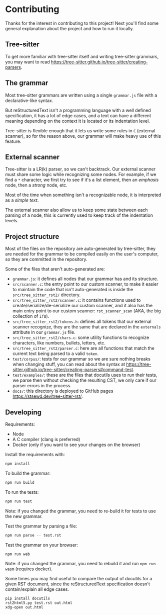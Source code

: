# Contributing

Thanks for the interest in contributing to this project!
Next you'll find some general explanation about the project and how to run it locally.

## Tree-sitter

To get more familiar with tree-sitter itself and writing tree-sitter grammars,
you may want to read <https://tree-sitter.github.io/tree-sitter/creating-parsers>.

## The grammar

Most tree-sitter grammars are written using a single `grammar.js`
file with a declarative-like syntax.

But reStructuredText isn't a programming language with a well defined specification,
it has a lot of edge cases, and a text can have a different meaning depending on the context
it is located or its indentation level.

Tree-sitter is flexible enough that it lets us write some rules in `C` (external scanner),
so for the reason above, our grammar will make heavy use of this feature.

## External scanner

Tree-sitter is a LR(k) parser, so we can't backtrack.
Our external scanner must share some logic while recognizing some nodes.
For example, if we find a `*` character,
we first try to see if it's a list element,
then an _emphasis_ node, then a _strong_ node, etc.

Most of the time when something isn't a recognizable node,
it is interpreted as a _simple text_.

The external scanner also allow us to keep some state between each parsing of a node,
this is currently used to keep track of the indentation levels.

## Project structure

Most of the files on the repository are auto-generated by tree-sitter,
they are needed for the grammar to be compiled easily on the user's computer,
so they are committed in the repository.

Some of the files that aren't auto-generated are:

- `grammar.js`: it defines all nodes that our grammar has and its structure.
- `src/scanner.c`: the entry point to our custom scanner, to make it easier to maintain
  the code that isn't auto-generated is inside the `src/tree_sitter_rst2/` directory.
- `src/tree_sitter_rst2/scanner.c`: it contains functions used to create/serialize/de-serialize
  our custom scanner, and it also has the main entry point to our custom scanner:
  `rst_scanner_scan` (AKA, the big collection of `if`s).
- `src/tree_sitter_rst2/tokens.h`: defines all tokens that our external scanner recognize,
  they are the same that are declared in the `externals` attribute in our `grammar.js` file.
- `src/tree_sitter_rst2/chars.c`: some utility functions to recognize characters, like numbers,
  bullets, letters, etc.
- `src/tree_sitter_rst2/parser.c`: here are all functions that match the current text being parsed
  to a valid `token`.
- `test/corpus/`: tests for our grammar so we are sure nothing breaks when changing stuff,
  you can read about the syntax at <https://tree-sitter.github.io/tree-sitter/creating-parsers#command-test>.
- `test/examples/`: these are the files that docutils uses to run their tests,
  we parse then without checking the resulting CST,
  we only care if our parser errors in the process.
- `docs/`: this directory is deployed to GitHub pages <https://stsewd.dev/tree-sitter-rst/>.

## Developing

Requirements:

- Node
- A C compiler (clang is preferred)
- Docker (only if you want to see your changes on the browser)

Install the requirements with:

```bash
npm install
```

To build the grammar:

```bash
npm run build
```

To run the tests:

```bash
npm run test
```

Note: if you changed the grammar, you need to re-build it
for tests to use the new grammar.

Test the grammar by parsing a file:

```bash
npm run parse -- test.rst
```

Test the grammar on your browser:

```bash
npm run web
```

Note: if you changed the grammar, you need to rebuild it and run
`npm run wasm` (requires docker).

Some times you may find useful to compare the output of docutils for a given RST document,
since the reStructuredText specification doesn't contain/explain all edge cases.

```
pip install docutils
rst2html5.py test.rst out.html
xdg-open out.html
```

